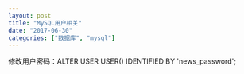```yaml
---
layout: post
title: "MySQL用户相关"
date: "2017-06-30"
categories: ["数据库", "mysql"]
---
```


修改用户密码：ALTER USER USER() IDENTIFIED BY 'news\_password';
